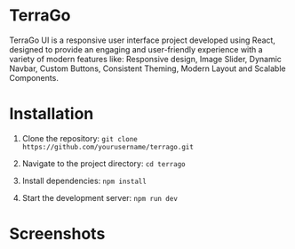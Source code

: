 # TerraGo
TerraGo UI is a responsive user interface project developed using React, designed to provide an engaging and user-friendly experience with a variety of modern features like:
Responsive design, Image Slider, Dynamic Navbar, Custom Buttons, Consistent Theming, Modern Layout and Scalable Components.

# Installation

1. Clone the repository:
`git clone https://github.com/yourusername/terrago.git`

2. Navigate to the project directory:
`cd terrago`

3. Install dependencies:
`npm install`

4. Start the development server:
`npm run dev`

# Screenshots

